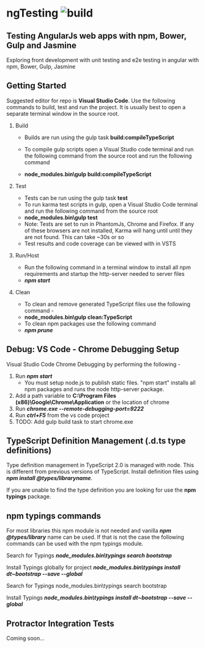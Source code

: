 # ngTesting ![build](https://brianmikinski.visualstudio.com/_apis/public/build/definitions/7ed81cbf-a6e0-4ace-98a2-7856142c333f/2/badge)

## Testing AngularJs web apps with npm, Bower, Gulp and Jasmine

Exploring front development with unit testing and e2e testing in angular with npm, Bower, Gulp, Jasmine


## Getting Started

Suggested editor for repo is __Visual Studio Code__.
Use the following commands to build, test and run the project. It is usually best to open a separate terminal window in the source root.

1. Build
    * Builds are run using the gulp task __build:compileTypeScript__

    * To compile gulp scripts open a Visual Studio code terminal and run the following command from the source root and run the following command

    * __node_modules\.bin\gulp build:compileTypeScript__
2. Test

    * Tests can be run using the gulp task __test__
    * To run karma test scripts in gulp, open a Visual Studio Code terminal and run the following command from the source root
    * __node_modules\.bin\gulp test__
    * Note: Tests are set to run in PhantomJs, Chrome and Firefox. If any of these browsers are not installed, Karma will hang until until they
    are not found. This can take ~30s or so
    * Test results and code coverage can be viewed with in VSTS

3. Run/Host
    * Run the following command in a terminal window to install all npm requirements and startup the http-server needed to server files
    * ___npm start___

4. Clean
    * To clean and remove generated TypeScript files use the following command -
    * __node_modules\.bin\gulp clean:TypeScript__
    * To clean npm packages use the following command
    * ___npm prune___

## Debug: VS Code - Chrome Debugging Setup

Visual Studio Code Chrome Debugging by performing the following -

1. Run ___npm start___
   * You must setup node.js to publish static files. "npm start" installs all npm packages and runs the node http-server package.
2. Add a path variable to __C:\Program Files (x86)\Google\Chrome\Application__ or the location of chrome
3. Run ___chrome.exe --remote-debugging-port=9222___
4. Run ___ctrl+F5___ from the vs code project
5. TODO: Add gulp build task to start chrome.exe

## TypeScript Definition Management (.d.ts type definitions)

Type definition management in TypeScript 2.0 is managed with node. This is different from previous versions of TypeScript.
Install definition files using ___npm install @types/libraryname___.

If you are unable to find the type definition you are looking for use the __npm typings__ package.

## npm typings commands

For most libraries this npm module is not needed and vanilla ___npm @types/library___ name can be used. If that is not the case the following commands can be used with the npm typings module.

Search for Typings
___node_modules\.bin\typings search bootstrap___

Install Typings globally for project
___node_modules\.bin\typings install dt~bootstrap --save --global___

Search for Typings
node_modules\.bin\typings search bootstrap

Install Typings
___node_modules\.bin\typings install dt~bootstrap --save --global___

## Protractor Integration Tests

Coming soon...